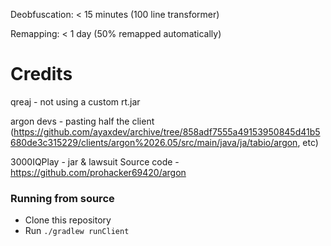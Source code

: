 Deobfuscation: < 15 minutes (100 line transformer)

Remapping: < 1 day (50% remapped automatically)

# Credits
qreaj - not using a custom rt.jar

argon devs - pasting half the client (https://github.com/ayaxdev/archive/tree/858adf7555a49153950845d41b5680de3c315229/clients/argon%2026.05/src/main/java/ja/tabio/argon, etc)

3000IQPlay - jar & lawsuit
Source code - https://github.com/prohacker69420/argon

### Running from source
- Clone this repository
- Run `./gradlew runClient`

